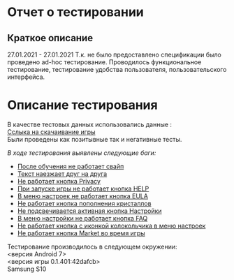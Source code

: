 # Отчет о тестировании
## Краткое описание
27.01.2021 - 27.01.2021 Т.к. не было предоставлено спецификации было проведено ad-hoc тестирование. Проводилось функциональное тестирование, тестирование удобства пользователя, пользовательского интерфейса. 
# Описание тестирования
В качестве тестовых данных использовались данные :  
[Сслыка на скачаивание игры](https://play.google.com/store/apps/details?id=com.starkit.broyalty&gl=nz)  
  Были проведены как позитывные так и негативные тесты.  

*В ходе тестирования выявлены следующие баги:*  
* [После обучения не работает свайп](https://github.com/dimonioi4/teststar/issues/1)  
* [Текст наезжает друг на друга ](https://github.com/dimonioi4/teststar/issues/2)
* [Не работает кнопка Privacy](https://github.com/dimonioi4/teststar/issues/3)
* [При запуске игры не работает кнопка HELP](https://github.com/dimonioi4/teststar/issues/4)
* [В меню настроек не работает кнопка EULA](https://github.com/dimonioi4/teststar/issues/5)
* [Не работает кнопка пополнения кристаллов](https://github.com/dimonioi4/teststar/issues/6)
* [Не подсвечивается активная кнопка Настройки](https://github.com/dimonioi4/teststar/issues/7)
* [В меню настройки не работает кнопка FAQ](https://github.com/dimonioi4/teststar/issues/8)
* [Не работает кнопка с иконкой колокольчика в меню настроек](https://github.com/dimonioi4/teststar/issues/9)
* [Не работает кнопка Market во время игры](https://github.com/dimonioi4/teststar/issues/10)

Тестирование производилось в следующем окружении:  
<версия Android 7>  
<версия игры 0.1.401:42dafcb>    
Samsung S10
